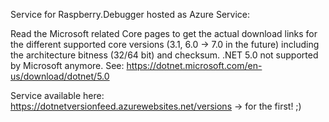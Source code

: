 Service for Raspberry.Debugger hosted as Azure Service:

Read the Microsoft related Core pages to get the actual download links for the different supported core versions (3.1, 6.0 -> 7.0 in the future) including the architecture bitness (32/64 bit) and checksum. .NET 5.0 not supported by Microsoft anymore. See: https://dotnet.microsoft.com/en-us/download/dotnet/5.0

Service available here: https://dotnetversionfeed.azurewebsites.net/versions -> for the first! ;)
